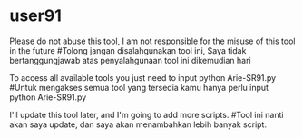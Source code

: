 # user91

Please do not abuse this tool, I am not responsible for the misuse of this tool in the future
#Tolong jangan disalahgunakan tool ini, Saya tidak bertanggungjawab atas penyalahgunaan tool ini dikemudian hari

To access all available tools you just need to input python Arie-SR91.py
#Untuk mengakses semua tool yang tersedia kamu hanya perlu input python Arie-SR91.py

I'll update this tool later, and I'm going to add more scripts.
#Tool ini nanti akan saya update, dan saya akan menambahkan lebih banyak script.
